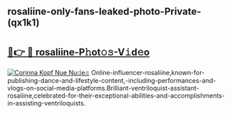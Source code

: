 ## rosaliine-only-fans​-leaked-photo​-Private-(qx1k1)


# <h2><a href="https://mediaupload.pro?title=rosaliine&ref=git">🔗👉 🔴 rosaliine-P𝚑ot𝚘𝚜-V𝚒d𝚎o</a></h2>

[![Corinna Kopf Nue Nu𝚍e𝚜](https://i.imgur.com/0qMVB7G.gif)](https://mediaupload.pro?title=rosaliine&ref=git)
Online-influencer-rosaliine,known-for-publishing-dance-and-lifestyle-content,-including-performances-and-vlogs-on-social-media-platforms.Brilliant-ventriloquist-assistant-rosaliine,celebrated-for-their-exceptional-abilities-and-accomplishments-in-assisting-ventriloquists.  